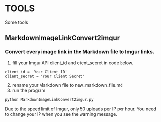 # TOOLS
Some tools

## MarkdownImageLinkConvert2imgur
### Convert every image link in the Markdown file to Imgur links.

1. fill your Imgur API client_id and client_secret in code below.
```
client_id = 'Your Client ID'
client_secret = 'Your Client Secret'
```
2. rename your Markdown file to new_markdown_file.md
3. run the program
```
python MarkdownImageLinkConvert2imgur.py
```

Due to the speed limit of Imgur, only 50 uploads per IP per hour. You need to change your IP when you see the warning message.
